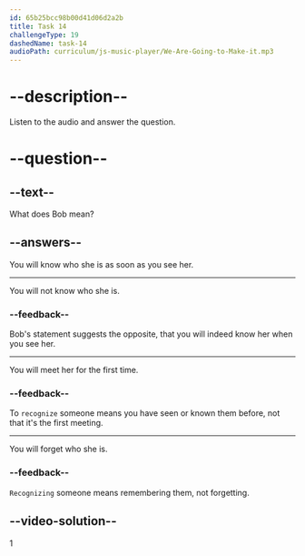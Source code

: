 ```yaml
---
id: 65b25bcc98b00d41d06d2a2b
title: Task 14
challengeType: 19
dashedName: task-14
audioPath: curriculum/js-music-player/We-Are-Going-to-Make-it.mp3
---
```


<!--
AUDIO REFERENCE: 
Bob: You’ll recognize her right away.
-->

# --description--

Listen to the audio and answer the question.

# --question--

## --text--

What does Bob mean?

## --answers--

You will know who she is as soon as you see her.

---

You will not know who she is.

### --feedback--

Bob's statement suggests the opposite, that you will indeed know her when you see her.

---

You will meet her for the first time.

### --feedback--

To `recognize` someone means you have seen or known them before, not that it's the first meeting.

---

You will forget who she is.

### --feedback--

`Recognizing` someone means remembering them, not forgetting.

## --video-solution--

1

